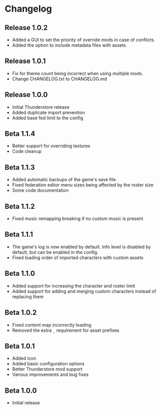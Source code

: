 # Changelog

## Release 1.0.2
- Added a GUI to set the priority of override mods in case of conflicts.
- Added the option to include metadata files with assets.

## Release 1.0.1
- Fix for theme count being incorrect when using multiple mods.
- Change CHANGELOG.txt to CHANGELOG.md

## Release 1.0.0
- Initial Thunderstore release
- Added duplicate import prevention
- Added base fed limit to the config

## Beta 1.1.4
- Better support for overriding textures
- Code cleanup

## Beta 1.1.3
- Added automatic backups of the game's save file.
- Fixed federation editor menu sizes being affected by the roster size
- Some code documentation

## Beta 1.1.2
- Fixed music remapping breaking if no custom music is present

## Beta 1.1.1
- The game's log is now enabled by default. Info level is disabled by default, but can be enabled in the config.
- Fixed loading order of imported characters with custom assets

## Beta 1.1.0
- Added support for increasing the character and roster limit
- Added support for adding and merging custom characters instead of replacing them

## Beta 1.0.2
- Fixed content map incorrectly loading
- Removed the extra `_` requirement for asset prefixes

## Beta 1.0.1
- Added icon
- Added basic configuration options
- Better Thunderstore mod support
- Various improvements and bug fixes

## Beta 1.0.0
- Initial release